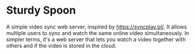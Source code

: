 # Sturdy Spoon
A simple video sync web server, inspired by https://syncplay.pl/. It allows multiple users to sync and watch the same online video simultaneously. In simpler terms, it's a web server that lets you watch a video together with others and if the video is stored in the cloud.

